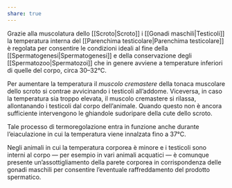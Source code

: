 ```yaml
---
share: true
---
```


Grazie alla muscolatura dello [[Scroto|Scroto]] i [[Gonadi maschili|Testicoli]] la temperatura interna del [[Parenchima testicolare|Parenchima testicolare]] è regolata per consentire le condizioni ideali al fine della [[Spermatogenesi|Spermatogenesi]] e della conservazione degli [[Spermatozoo|Spermatozoi]] che in genere avviene a temperature inferiori di quelle del corpo, circa 30–32°C.

Per aumentare la temperatura il *muscolo cremastere* della tonaca muscolare dello scroto si contrae avvicinando i testicoli all’addome.
Viceversa, in caso la temperatura sia troppo elevata, il muscolo cremastere si rilassa, allontanando i testicoli dal corpo dell’animale. Quando questo non è ancora sufficiente intervengono le ghiandole sudoripare della cute dello scroto.

Tale processo di termoregolazione entra in funzione anche durante l’eiaculazione in cui la temperatura viene innalzata fino a 37°C.

Negli animali in cui la temperatura corporea è minore e i testicoli sono interni al corpo — per esempio in vari animali acquatici — è comunque presente un’assottigliamento della parete corporea in corrispondenza delle gonadi maschili per consentire l’eventuale raffreddamento del prodotto spermatico.